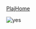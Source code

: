 [PlajHome](https://plajhome.com)

![yes](https://media.giphy.com/media/eBjuNJ2dMPDubPOsxf/giphy.gif)